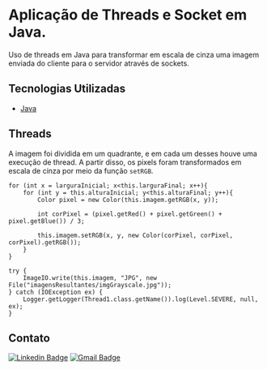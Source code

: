 # Aplicação de Threads e Socket em Java.

Uso de threads em Java para transformar em escala de cinza uma imagem enviada do cliente para o servidor através de sockets.


<h2> Tecnologias Utilizadas </h2>

- [Java](https://www.java.com/pt-BR/)

<h2> Threads </h2>

A imagem foi dividida em um quadrante, e em cada um desses houve uma execução de thread. A partir disso, os pixels foram transformados em escala de cinza por meio da função ```setRGB```.  

```
for (int x = larguraInicial; x<this.larguraFinal; x++){
    for (int y = this.alturaInicial; y<this.alturaFinal; y++){
        Color pixel = new Color(this.imagem.getRGB(x, y));

        int corPixel = (pixel.getRed() + pixel.getGreen() + pixel.getBlue()) / 3;

        this.imagem.setRGB(x, y, new Color(corPixel, corPixel, corPixel).getRGB());
    }
}

try {
    ImageIO.write(this.imagem, "JPG", new File("imagensResultantes/imgGrayscale.jpg"));
} catch (IOException ex) {
    Logger.getLogger(Thread1.class.getName()).log(Level.SEVERE, null, ex);
}
```



<h2> Contato </h2>

[![Linkedin Badge](https://img.shields.io/badge/-Otávio-blue?style=flat-square&logo=Linkedin&logoColor=white&link=https://www.linkedin.com/in/otaviosilva22/)](https://www.linkedin.com/in/otaviosilva22/)
[![Gmail Badge](https://img.shields.io/badge/-otavio.ssilva22@gmail.com-c14438?style=flat-square&logo=Gmail&logoColor=white&link=mailto:otavio.ssilva22@gmail.com)](mailto:otavio.ssilva22@gmail.com)



